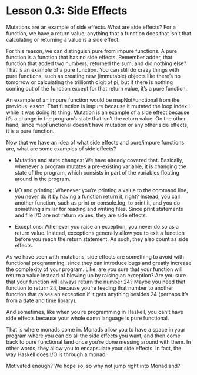 # Lesson 0.3: Side Effects

Mutations are an example of side effects. What are side effects? For a function, we have a return value; anything that a function does that isn’t that calculating or returning a value is a side effect.

For this reason, we can distinguish pure from impure functions. A pure function is a function that has no side effects. Remember adder, that function that added two numbers, returned the sum, and did nothing else? That is an example of a pure function. You can still do crazy things with pure functions, such as creating new (immutable) objects like there’s no tomorrow or calculating the trillionth digit of pi, but if there is nothing coming out of the function except for that return value, it’s a pure function.

An example of an impure function would be mapNotFunctional from the previous lesson. That function is impure because it mutated the loop index i while it was doing its thing. Mutation is an example of a side effect because it’s a change in the program’s state that isn’t the return value. On the other hand, since mapFunctional doesn’t have mutation or any other side effects, it is a pure function.

Now that we have an idea of what side effects and pure/impure functions are, what are some examples of side effects?

- Mutation and state changes: We have already covered that. Basically, whenever a program mutates a pre-existing variable, it is changing the state of the program, which consists in part of the variables floating around in the program.

- I/O and printing: Whenever you’re printing a value to the command line, you never do it by having a function return it, right? Instead, you call another function, such as print or console.log, to print it, and you do something similar for reading and writing files. Since print statements and file I/O are not return values, they are side effects.

- Exceptions: Whenever you raise an exception, you never do so as a return value. Instead, exceptions generally allow you to exit a function before you reach the return statement. As such, they also count as side effects.

As we have seen with mutations, side effects are something to avoid with functional programming, since they can introduce bugs and greatly increase the complexity of your program. Like, are you sure that your function will return a value instead of blowing up by raising an exception? Are you sure that your function will always return the number 24? Maybe you need that function to return 24, because you’re feeding that number to another function that raises an exception if it gets anything besides 24 (perhaps it’s from a date and time library).

And sometimes, like when you’re programming in Haskell, you can’t have side effects because your whole damn language is pure functional.

That is where monads come in. Monads allow you to have a space in your program where you can do all the side effects you want, and then come back to pure functional land once you’re done messing around with them. In other words, they allow you to encapsulate your side effects. In fact, the way Haskell does I/O is through a monad!

Motivated enough? We hope so, so why not jump right into Monadland?